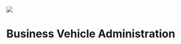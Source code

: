 <img src="https://github.com/ZoranKJava/gifs/blob/master/eng-logo-pos.png">

# Business Vehicle Administration

